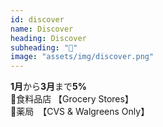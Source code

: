 ```yaml
---
id: discover
name: Discover
heading: Discover
subheading: "📅"
image: "assets/img/discover.png"
---
```

<strong>1月</strong>から<strong>3月</strong>まで<strong>5%</strong> <br />
🛒食料品店 【Grocery Stores】　<br />
💊薬局　【CVS & Walgreens Only】<br />
<!-- 📙アマゾン 【Amazon】<br /> -->
<!-- 🎯ターゲット 【Target】　<br /> -->
<!-- 🏬ワル・マート 【Walmart】　<br /> -->
<!-- 🍔レストラン <br /> -->
<!-- ⛽ガソリンスタンド 【Gas Stations】　<br /> -->
<!-- 🚕ウーバーとリーフレット【Uber & Lyft】 <br /> -->
